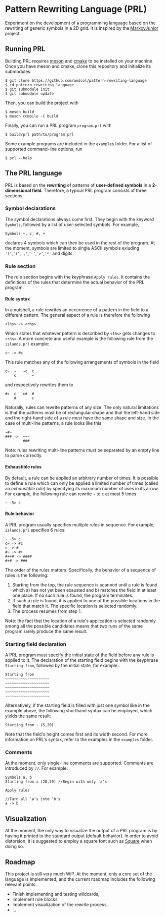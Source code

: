 # Pattern Rewriting Language (PRL)

Experiment on the development of a programming language based on the rewriting of generic symbols in a 2D grid.
It is inspired by the [MarkovJunior](https://github.com/mxgmn/MarkovJunior) project.

## Running PRL

Building PRL requires [meson](https://mesonbuild.com) and [cmake](https://cmake.org) to be installed on your machine. Once you have meson and cmake, clone this repository and initialize its submodules:

```
$ git clone https://github.com/andcol/pattern-rewriting-language
$ cd pattern-rewriting language
$ git submodule init
$ git submodule update
```

Then, you can build the project with

```
$ meson build
$ meson compile -C build
```

Finally, you can run a PRL program `program.prl` with

```
$ build/prl path/to/program.prl
```

Some example programs are included in the `examples` folder. For a list of supported command-line options, run
```
$ prl --help
```

## The PRL language

PRL is based on the **rewriting** of patterns of **user-defined symbols** in a **2-dimensional field**. Therefore, a typical PRL program consists of three sections.

### Symbol declarations

The symbol declarations always come first. They begin with the keyword `Symbols`, followed by a list of user-selected symbols. For example,
```
Symbols ~, c, #, +
```
declares 4 symbols which can then be used in the rest of the program. At the moment, symbols are limited to single ASCII symbols exluding `'('`,`')'`,`','`,`'-'`,`'>'`,`'*'` and digits.

### Rule section

The rule section begins with the keyphrase `Apply rules`. It contains the definitions of the rules that determine the actual behavior of the PRL program.

#### Rule syntax

In a nutshell, a rule rewrites an occurrence of a pattern in the field to a different pattern. The general aspect of a rule is therefore the following
```
<lhs> -> <rhs>
```
Which states that whatever pattern is described by `<lhs>` gets changes to `<rhs>`.
A more concrete and useful example is the following rule from the `islands.prl` example:
```
c~ -> #c
```
This rule matches any of the following arrangements of symbols in the field
```
c~  ~   ~c  c
    c       ~
```
and respectively rewrites them to
```
#c  c   c#  #
    #       c
```
Naturally, rules can rewrite patterns of any size. The only natural limitations is that the patterns must be of rectangular shape and that the left-hand side and the right-hand side of a rule must have the same shape and size. In the case of multi-line patterns, a rule looks like this
```
~#~
### ->  ~~~
        ###
```
Note: rules rewriting multi-line patterns *must* be separated by an empty line to parse correctly.

#### Exhaustible rules

By default, a rule can be applied an arbitrary number of times. It is possible to define a rule which can only be applied a limited number of times (called an *exhaustible rule*) by specifying its maximum number of uses in its arrow. For example, the following rule can rewrite `~` to `c` at most 5 times
```
~ -5> c
```

#### Rule behavior
A PRL program usually specifies multiple rules in sequence. For example, `islands.prl` specifies 6 rules:
```
~ -5> c
c~ -> #c
c -> #
#~ -> #+
#++# -> ####
#+# -> ###
```
The order of the rules matters. Specifically, the behavior of a sequence of rules is the following:

1. Starting from the top, the rule sequence is scanned until a rule is found which a) has not yet been exausted and b) matches the field in at least one place. If no such rule is found, the program terminates.
2. If such a rule is found, it is applied to one of the possible locations in the field that match it. The specific location is selected randomly.
3. The process resumes from step 1.

Note: the fact that the location of a rule's application is selected randomly among all the possible candidates means that two runs of the same program rarely produce the same result.


### Starting field declaration

A PRL program must specify the initial state of the field before any rule is applied to it. The declaration of the starting field begins with the keyphrase `Starting from`, followed by the initial state, for example:
```
Starting from
~~~~~~~~~~~~~~~~~~~~
~~~~~~~~~~~~~~~~~~~~
~~~~~~~~~~~~~~~~~~~~
~~~~~~~~~~~~~~~~~~~~
~~~~~~~~~~~~~~~~~~~~
```
Alternatively, if the starting field is filled with just one symbol like in the example above, the following shorthand syntax can be employed, which yields the same result:
```
Starting from ~ (5,20)
```
Note that the field's height comes first and its width second. For more information on PRL's syntax, refer to the examples in the `examples` folder.

### Comments

At the moment, only single-line comments are supported. Comments are introduced by `//`. For example:
```
Symbols a, b
Starting from a (20,20) //Begin with only 'a's

Apply rules

//Turn all 'a's into 'b's
a -> b
```

## Visualization

At the moment, the only way to visualize the output of a PRL program is by having it printed to the standard output (default behavior). In order to avoid distorsion, it is suggested to employ a square font such as [Square](https://strlen.com/square/) when doing so.

## Roadmap
This project is still very much WIP. At the moment, only a core set of the language is implemented, and the current roadmap includes the following relevant points:

* Finish implementing and testing wildcards,
* Implement rule blocks
* Implement visualization of the rewrite process,
* ...